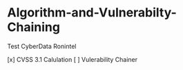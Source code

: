 # Algorithm-and-Vulnerabilty-Chaining
Test CyberData Ronintel

[x] CVSS 3.1 Calulation 
[ ] Vulerability Chainer
